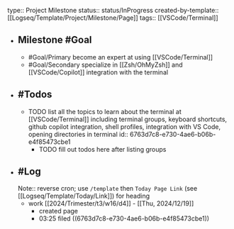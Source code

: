 type:: Project Milestone
status:: status/InProgress
created-by-template:: [[Logseq/Template/Project/Milestone/Page]]
tags:: [[VSCode/Terminal]]

- ## Milestone #Goal
	- #Goal/Primary become an expert at using [[VSCode/Terminal]]
	- #Goal/Secondary specialize in [[Zsh/OhMyZsh]] and [[VSCode/Copilot]] integration with the terminal
- ## #Todos
	- TODO list all the topics to learn about the terminal at [[VSCode/Terminal]] including terminal groups, keyboard shortcuts, github copilot integration, shell profiles, integration with VS Code, opening directories in terminal
	  id:: 6763d7c8-e730-4ae6-b06b-e4f85473cbe1
		- TODO fill out todos here after listing groups
- ## #Log
  Note:: reverse cron; use `/template` then `Today Page Link` (see [[Logseq/Template/Today/Link]]) for heading
	- work [[2024/Trimester/t3/w16/d4]] - [[Thu, 2024/12/19]]
		- created page
		- 03:25 filed ((6763d7c8-e730-4ae6-b06b-e4f85473cbe1))